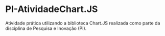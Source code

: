 # PI-AtividadeChart.JS
Atividade prática utilizando a biblioteca Chart.JS realizada como parte da disciplina de Pesquisa e Inovação (PI).
